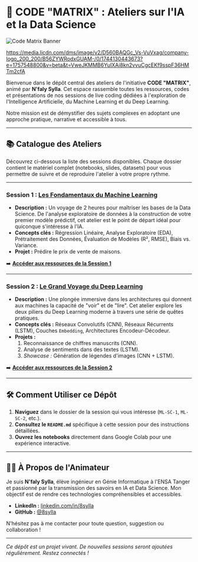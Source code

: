 # 🚀 CODE "MATRIX" : Ateliers sur l'IA et la Data Science

![Code Matrix Banner](https://media.licdn.com/dms/image/v2/D560BAQGc_Vs-VuVxag/company-logo_200_200/B56ZYWRodxGUAM-/0/1744130443673?e=1757548800&v=beta&t=VweJKMMB6YuIXAi8kn2vvuCgcEKf9sspF36HMTm2cfA) 

https://media.licdn.com/dms/image/v2/D560BAQGc_Vs-VuVxag/company-logo_200_200/B56ZYWRodxGUAM-/0/1744130443673?e=1757548800&v=beta&t=VweJKMMB6YuIXAi8kn2vvuCgcEKf9sspF36HMTm2cfA

Bienvenue dans le dépôt central des ateliers de l'initiative **CODE "MATRIX"**, animé par **N'faly Sylla**. Cet espace rassemble toutes les ressources, codes et présentations de nos sessions de live coding dédiées à l'exploration de l'Intelligence Artificielle, du Machine Learning et du Deep Learning.

Notre mission est de démystifier des sujets complexes en adoptant une approche pratique, narrative et accessible à tous.

---

## 📚 Catalogue des Ateliers

Découvrez ci-dessous la liste des sessions disponibles. Chaque dossier contient le matériel complet (notebooks, slides, datasets) pour vous permettre de suivre et de reproduire l'atelier à votre propre rythme.

---

### Session 1 : [**Les Fondamentaux du Machine Learning**](./ML-SC-1/)

*   **Description :** Un voyage de 2 heures pour maîtriser les bases de la Data Science. De l'analyse exploratoire de données à la construction de votre premier modèle prédictif, cet atelier est le point de départ idéal pour quiconque s'intéresse à l'IA.
*   **Concepts clés :** Régression Linéaire, Analyse Exploratoire (EDA), Prétraitement des Données, Évaluation de Modèles (R², RMSE), Biais vs. Variance.
*   **Projet :** Prédire le prix de vente de maisons.

➡️ **[Accéder aux ressources de la Session 1](./ML-SC-1/)**

---

### Session 2 : [**Le Grand Voyage du Deep Learning**](./ML-SC-2/)

*   **Description :** Une plongée immersive dans les architectures qui donnent aux machines la capacité de "voir" et de "lire". Cet atelier explore les deux piliers du Deep Learning moderne à travers une série de quêtes pratiques.
*   **Concepts clés :** Réseaux Convolutifs (CNN), Réseaux Récurrents (LSTM), Couches `Embedding`, Architectures Encodeur-Décodeur.
*   **Projets :**
    1.  Reconnaissance de chiffres manuscrits (CNN).
    2.  Analyse de sentiments dans des textes (LSTM).
    3.  *Showcase :* Génération de légendes d'images (CNN + LSTM).

➡️ **[Accéder aux ressources de la Session 2](./ML-SC-2/)**

---
<!-- 
    TEMPLATE POUR LES FUTURES SESSIONS
    Décommentez et remplissez ce bloc pour ajouter une nouvelle session.

### Session X : [**Titre de la Nouvelle Session**](./ML-SC-X/)

*   **Description :** Brève description de ce que couvre l'atelier.
*   **Concepts clés :** Liste des notions principales abordées.
*   **Projet :** Le ou les projets réalisés pendant le live coding.

➡️ **[Accéder aux ressources de la Session X](./ML-SC-X/)**

--- 
-->

## 🛠️ Comment Utiliser ce Dépôt

1.  **Naviguez** dans le dossier de la session qui vous intéresse (`ML-SC-1`, `ML-SC-2`, etc.).
2.  **Consultez le `README.md`** spécifique à cette session pour des instructions détaillées.
3.  **Ouvrez les notebooks** directement dans Google Colab pour une expérience interactive.

---

## 👨‍💻 À Propos de l'Animateur

Je suis **N'faly Sylla**, élève ingénieur en Génie Informatique à l'ENSA Tanger et passionné par la transmission des savoirs en IA et Data Science. Mon objectif est de rendre ces technologies compréhensibles et accessibles.

*   **LinkedIn :** [linkedin.com/in/8sylla](https://linkedin.com/in/8sylla)
*   **GitHub :** [@8sylla](https://github.com/8sylla)

N'hésitez pas à me contacter pour toute question, suggestion ou collaboration !

---

*Ce dépôt est un projet vivant. De nouvelles sessions seront ajoutées régulièrement. Restez connectés !*
